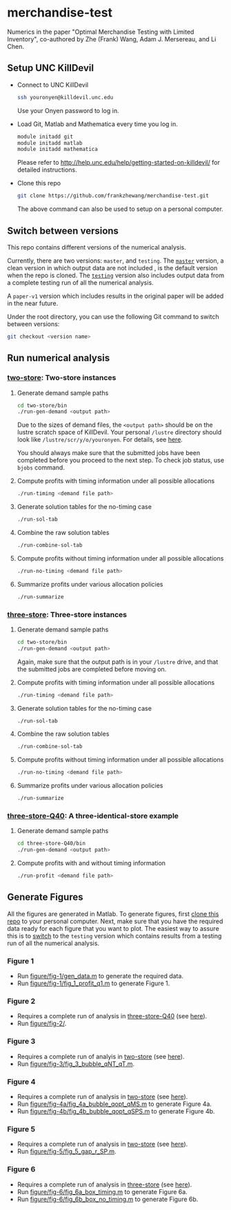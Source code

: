 # merchandise-test
Numerics in the paper "Optimal Merchandise Testing with Limited Inventory", co-authored by Zhe (Frank) Wang, Adam J. Mersereau, and Li Chen.

## Setup UNC KillDevil

- Connect to UNC KillDevil
    ```bash
    ssh youronyen@killdevil.unc.edu
    ```
    Use your Onyen password to log in.

- Load Git, Matlab and Mathematica every time you log in.
    ```bash
    module initadd git
    module initadd matlab
    module initadd mathematica 
    ```
    Please refer to http://help.unc.edu/help/getting-started-on-killdevil/ for detailed instructions.

- <a name='clone'></a>Clone this repo 
    ```bash
    git clone https://github.com/frankzhewang/merchandise-test.git
    ```
    The above command can also be used to setup on a personal computer.

## Switch between versions
This repo contains different versions of the numerical analysis.

Currently, there are two versions: `master`, and `testing`. The [`master`](https://github.com/frankzhewang/merchandise-test/tree/master) version, a clean version in which output data are not included , is the default version when the repo is cloned. The [`testing`](https://github.com/frankzhewang/merchandise-test/tree/testing) version also includes output data from a complete testing run of all the numerical analysis.

A `paper-v1` version which includes results in the original paper will be added in the near future.

Under the root directory, you can use the following Git command to switch between versions:
```bash
git checkout <version name>
```

## Run numerical analysis

### <a name='2store'></a>[two-store](two-store): Two-store instances

1. Generate demand sample paths
    ```bash
    cd two-store/bin
    ./run-gen-demand <output path>
    ```
    Due to the sizes of demand files, the `<output path>` should be on the lustre scratch space of KillDevil. Your personal   `/lustre` directory should look like `/lustre/scr/y/o/youronyen`. For details, see   [here](http://help.unc.edu/help/getting-started-on-killdevil/#P63_6342).

    You should always make sure that the submitted jobs have been completed before you proceed to the next step. To check job status, use `bjobs` command.

2. Compute profits with timing information under all possible allocations
    ```bash
    ./run-timing <demand file path>
    ```

3. Generate solution tables for the no-timing case
    ```bash
    ./run-sol-tab
    ```

4. Combine the raw solution tables
    ```bash
    ./run-combine-sol-tab
    ```

5. Compute profits without timing information under all possible allocations
    ```bash
    ./run-no-timing <demand file path>
    ```
    
6. Summarize profits under various allocation policies
    ```bash
    ./run-summarize
    ```

### <a name='3store'></a>[three-store](three-store): Three-store instances

1. Generate demand sample paths
    ```bash
    cd two-store/bin
    ./run-gen-demand <output path>
    ```
    Again, make sure that the output path is in your `/lustre` drive, and that the submitted jobs are completed before moving on.

2. Compute profits with timing information under all possible allocations
    ```bash
    ./run-timing <demand file path>
    ```

3. Generate solution tables for the no-timing case
    ```bash
    ./run-sol-tab
    ```

4. Combine the raw solution tables
    ```bash
    ./run-combine-sol-tab
    ```

5. Compute profits without timing information under all possible allocations
    ```bash
    ./run-no-timing <demand file path>
    ```
    
6. Summarize profits under various allocation policies
    ```bash
    ./run-summarize
    ```

### <a name='q40'></a>[three-store-Q40](three-store-Q40): A three-identical-store example

1. Generate demand sample paths
    ```bash
    cd three-store-Q40/bin
    ./run-gen-demand <output path>
    ```
    
2. Compute profits with and without timing information
    ```bash
    ./run-profit <demand file path>
    ```


## Generate Figures

All the figures are generated in Matlab. To generate figures, first [clone this repo](#clone) to your personal computer. Next, make sure that you have the required data ready for each figure that you want to plot. The easiest way to assure this is to [switch](#switch-between-versions) to the `testing` version which contains results from a testing run of all the numerical analysis.

### Figure 1

- Run [figure/fig-1/gen\_data.m](figure/fig-1/gen_data.m) to generate the required data.
- Run [figure/fig-1/fig\_1\_profit\_q1.m](figure/fig-1/fig_1_profit_q1.m) to generate Figure 1.

### Figure 2

- Requires a complete run of analysis in [three-store-Q40](three-store-Q40) (see [here](#q40)).
- Run [figure/fig-2/]().

### Figure 3

- Requires a complete run of analyis in [two-store](two-store) (see [here](#2store)).
- Run [figure/fig-3/fig\_3\_bubble\_qNT\_qT.m](figure/fig-3/fig_3_bubble_qNT_qT.m).

### Figure 4

- Requires a complete run of analysis in [two-store](two-store) (see [here](#2store)).
- Run [figure/fig-4a/fig\_4a\_bubble\_qopt\_qMS.m](figure/fig-4a/fig_4a_bubble_qopt_qMS.m) to generate Figure 4a.
- Run [figure/fig-4b/fig\_4b\_bubble\_qopt\_qSPS.m](figure/fig-4b/fig_4b_bubble_qopt_qSPS.m) to generate Figure 4b.

### Figure 5

- Requires a complete run of analysis in [two-store](two-store) (see [here](#2store)).
- Run [figure/fig-5/fig\_5\_gap\_r\_SP.m](figure/fig-5/fig_5_gap_r_SP.m).

### Figure 6

- Requires a complete run of analysis in [three-store](three-store) (see [here](#3store)).
- Run [figure/fig-6/fig\_6a\_box\_timing.m](figure/fig-6/fig_6a_box_timing.m) to generate Figure 6a.
- Run [figure/fig-6/fig\_6b\_box\_no\_timing.m](figure/fig-6/fig_6a_box_no_timing.m) to generate Figure 6b.
